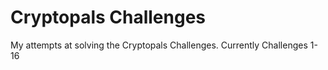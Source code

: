 # Cryptopals Challenges
My attempts at solving the Cryptopals Challenges. 
Currently Challenges 1-16
